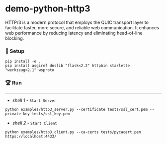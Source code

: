 # demo-python-http3
HTTP/3 is a modern protocol that employs the QUIC transport layer to facilitate faster, more secure, and reliable web communication. It enhances web performance by reducing latency and eliminating head-of-line blocking.

### 🚀 Setup

```shell
pip install -e .
pip install asgiref dnslib "flask<2.2" httpbin starlette "werkzeug<2.1" wsproto
```

### 🏆 Run

___

- _shell 1_ - `Start Server`

```shell
python examples/http3_server.py --certificate tests/ssl_cert.pem --private-key tests/ssl_key.pem
```

- _shell 2_ - `Start Client`

```shell
python examples/http3_client.py --ca-certs tests/pycacert.pem https://localhost:4433/
```